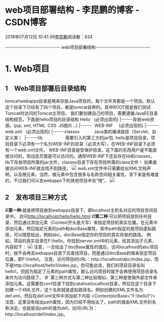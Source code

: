 
# web项目部署结构 - 李昆鹏的博客 - CSDN博客


2018年07月12日 10:41:39[李昆鹏](https://me.csdn.net/weixin_41547486)阅读数：624


---------------------------- web项目部署结构----------------------------
# 1. Web项目
## 1　Web项目部署后目录结构
tomcat\webapps目录是用来存放Java项目的，每个文件夹都是一个项目。默认这个目录下已经有了四个项目，都是tomcat自带的。其中ROOT就是我们测试Tomcat时访问的Tomcat主项目。
我们要创建自己的项目，需要遵循JavaEE目录结构规范，下面是hello项目的目录结构
Hello   (必须出现的)
|------存放web资源。(jsp, xml, HTML  CSS  JS图片...)
|------  WEB-INF     (必须出现的)
|------ web.xml   (必须出现的)
|------classes            Java类的编译路径（Servlet、自定义类 ）
|------lib                   需要引入的第三方的jar包.
hello是项目目录，项目目录下必须有一个名为WEB-INF的目录（必须大写），在WEB-INF目录下必须有一个web.xml文件。
WEB-INF目录是受保护目录，这下面的东西用户是不能直接访问的，但动态页面是可以访问的。通常WEB-INF下还会存在lib和classes，lib下存放项目所需的jar文件，classes目录下存在项目所需的class文件！
如果直接访问WEB-INF就会找不到路径，
![](https://img-blog.csdn.net/20180712103808446?watermark/2/text/aHR0cHM6Ly9ibG9nLmNzZG4ubmV0L3dlaXhpbl80MTU0NzQ4Ng==/font/5a6L5L2T/fontsize/400/fill/I0JBQkFCMA==/dissolve/70)
web.xml文件中只需要给出XML文档声明，以及根元素。当然，根元素中包含很多与名称空间相关属性，背下来是有难度的，不过我们可以去webapps下的其他项目中去“借”。
![](https://img-blog.csdn.net/20180712103818476?watermark/2/text/aHR0cHM6Ly9ibG9nLmNzZG4ubmV0L3dlaXhpbl80MTU0NzQ4Ng==/font/5a6L5L2T/fontsize/400/fill/I0JBQkFCMA==/dissolve/70)
## 2　发布项目三种方式
Ø**第一种**:就是把项目放到webapps目录下，即localhost主机名对应的项目空间目录中。
访问[http://localhost/hello/hello.html](http://localhost/hello/hello.html)
Ø**第二种**:可以把项目放到任何目录，然后通过添加<Context>元素（Context开头是大写）来指定项目的真实位置。在<Host>元素中添加<Context>元素，然后指定<Context>元素的path和docBase属性，其中path指定的是项目虚拟路径，可以随意给出，例如abc。docBase指定你的项目的真实存放的路径。
例如，项目的真实目录在F:\hello。你找到server.xml中的<Host>元素，给其添加子元素<Context>，内容如下：
![](https://img-blog.csdn.net/20180712103921121?watermark/2/text/aHR0cHM6Ly9ibG9nLmNzZG4ubmV0L3dlaXhpbl80MTU0NzQ4Ng==/font/5a6L5L2T/fontsize/400/fill/I0JBQkFCMA==/dissolve/70)
注意，一旦给出了docBase属性的值后，访问localhost的abc项目时，就不会再去webapps目录下去查找项目，而是通过docBase的值来锁定项目位置，即F:\hello1。
注意，访问项目的URL：http://localhost/abc/index.jsp，而不是http://localhost/hello1/index.jsp，你可能会说，我们的项目目录名叫hello1，但因为指定了<Context>元素的path属性，那么访问项目时就不会再使用项目目录名来作为访问路径了。
Ø  第三种方式与第二种比较相似，第三种是使用外部文件来添加<Context>元素。这需要在conf目录下找到catalina\localhost目录，然后在这个目录下创建一个XML文件，这个名称就是虚拟路径名。例如创建的XML文件名为def.xml，然后在def.xml文件中添加如下内容
<ContextdocBase="F:\hello1"/>
注意，这里没有给出path属性，因为已经不用给出了，path的值由XML文件的名称决定。也就是说path的值为def。访问URL为：http://localhost/def/index.jsp。

